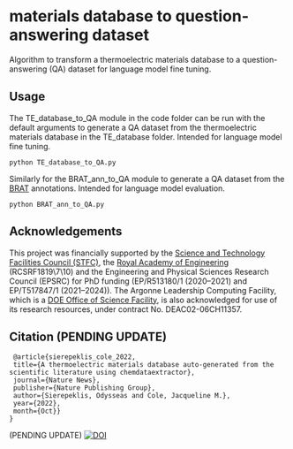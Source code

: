 # materials database to question-answering dataset

Algorithm to transform a thermoelectric materials database to a question-answering (QA) dataset for language model fine tuning.

## Usage

The TE_database_to_QA module in the code folder can be run with the default arguments to generate a QA dataset from the thermoelectric materials database in the TE_database folder. Intended for language model fine tuning.
```
python TE_database_to_QA.py
```
Similarly for the BRAT_ann_to_QA module to generate a QA dataset from the [BRAT](https://brat.nlplab.org/) annotations. Intended for language model evaluation.
```
python BRAT_ann_to_QA.py
```

## Acknowledgements

This project was financially supported by the <u>Science and Technology Facilities Council (STFC)</u>, the <u>Royal Academy of Engineering</u> (RCSRF1819\7\10) and the Engineering and Physical Sciences Research Council (EPSRC) for PhD funding (EP/R513180/1 (2020–2021) and EP/T517847/1 (2021–2024)). The Argonne Leadership Computing Facility, which is a <u>DOE Office of Science Facility</u>, is also acknowledged for use of its research resources, under contract No. DEAC02-06CH11357.

## Citation (PENDING UPDATE)

```
 @article{sierepeklis_cole_2022,
 title={A thermoelectric materials database auto-generated from the scientific literature using chemdataextractor},
 journal={Nature News},
 publisher={Nature Publishing Group},
 author={Sierepeklis, Odysseas and Cole, Jacqueline M.},
 year={2022},
 month={Oct}} 
}
```

(PENDING UPDATE)
[![DOI](https://zenodo.org/badge/DOI/10.1038/s41597-022-01752-1.svg)](https://doi.org/10.1038/s41597-022-01752-1)